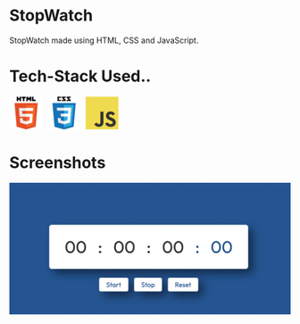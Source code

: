 # StopWatch

StopWatch made using HTML, CSS and JavaScript.




# Tech-Stack Used..
<img src="https://github.com/devicons/devicon/blob/master/icons/html5/html5-original-wordmark.svg" title="HTML" alt="HTML" width="60" height="60"/>&nbsp;
<img src="https://github.com/devicons/devicon/blob/master/icons/css3/css3-original-wordmark.svg" title="css3" alt="css3" width="60" height="60"/>&nbsp;
<img src="https://raw.githubusercontent.com/devicons/devicon/master/icons/javascript/javascript-original.svg" alt="javascript" width="60" height="60"/>

# Screenshots
<img src="https://raw.githubusercontent.com/ishani-1255/StopWatch/main/Screenshot%202022-10-14%20at%207.32.39%20AM.png" alt="Screenshot" width="1280" height=""/>
